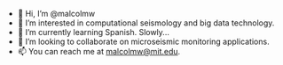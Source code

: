 - 👋 Hi, I’m @malcolmw
- 👀 I’m interested in computational seismology and big data technology.
- 🌱 I’m currently learning Spanish. Slowly...
- 🤝 I’m looking to collaborate on microseismic monitoring applications.
- 📫 You can reach me at malcolmw@mit.edu.
